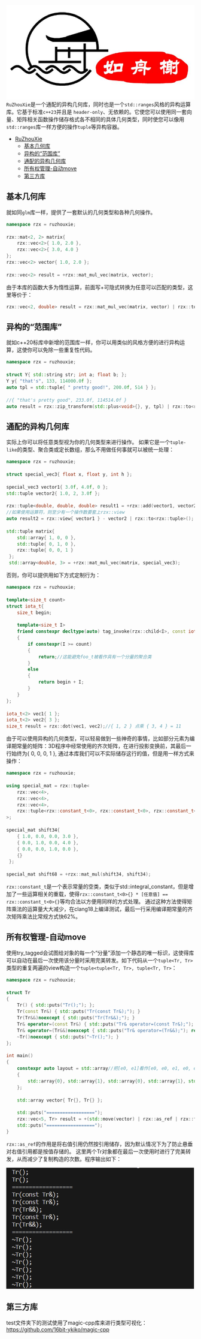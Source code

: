 ![cover](docs/assets/cover.jpg)
`RuZhouXie`是一个通配的异构几何库，同时也是一个`std::ranges`风格的异构运算库。它基于标准`c++23`并且是 `header-only`、无依赖的。它使您可以使用同一套向量、矩阵相关函数操作储存格式各不相同的具体几何类型，同时使您可以像用`std::ranges`库一样方便的操作`tuple`等异构容器。

- [RuZhouXie](#ruzhouxie)
  - [基本几何库](#基本几何库)
  - [异构的“范围库”](#异构的范围库)
  - [通配的异构几何库](#通配的异构几何库)
  - [所有权管理-自动move](#所有权管理-自动move)
  - [第三方库](#第三方库)

## 基本几何库
就如同`glm`库一样，提供了一套默认的几何类型和各种几何操作。
```cpp
namespace rzx = ruzhouxie;

rzx::mat<2, 2> matrix{
    rzx::vec<2>{ 1.0, 2.0 },
    rzx::vec<2>{ 3.0, 4.0 }
};
rzx::vec<2> vector{ 1.0, 2.0 };

rzx::vec<2> result = +rzx::mat_mul_vec(matrix, vector);
```
由于本库的函数大多为惰性运算，前面写+可隐式转换为任意可以匹配的类型，这里等价于：
```cpp
rzx::vec<2, double> result = rzx::mat_mul_vec(matrix, vector) | rzx::to<ruzhouxie::vec<2>>();
```
## 异构的“范围库”
就如c++20标库中新增的范围库一样，你可以用类似的风格方便的进行异构运算，这使你可以免除一些重复性代码。
```cpp
namespace rzx = ruzhouxie;

struct Y{ std::string str; int a; float b; };
Y y{ "that's", 133, 114000.0f };
auto tpl = std::tuple{ " pretty good!", 200.0f, 514 } };

//{ "that's pretty good", 233.0f, 114514.0f }
auto result = rzx::zip_transform(std::plus<void>{}, y, tpl) | rzx::to<rzx::tuple>();
```

## 通配的异构几何库
实际上你可以将任意类型视为你的几何类型来进行操作。
如果它是一个`tuple-like`的类型、聚合类或定长数组，那么不用做任何事就可以被统一处理：
```cpp
namespace rzx = ruzhouxie;

struct special_vec3{ float x, float y, int h };

special_vec3 vector1{ 3.0f, 4.0f, 0 };
std::tuple vector2{ 1.0, 2, 3.0f };

rzx::tuple<double, double, double> result1 = +rzx::add(vector1, vector2);
//如果使用运算符，则至少有一个操作数要套上rzx::view
auto result2 = rzx::view{ vector1 } - vector2 | rzx::to<rzx::tuple>();

std::tuple matrix{ 
    std::array{ 1, 0, 0 },
    std::tuple{ 0, 1, 0 },
    rzx::tuple{ 0, 0, 1 }
 };
 std::array<double, 3> = +rzx::mat_mul_vec(matrix, special_vec3);
```
否则，你可以提供用如下方式定制行为：
```cpp
namespace rzx = ruzhouxie;

template<size_t count>
struct iota_t{ 
    size_t begin;

    template<size_t I>
    friend constexpr decltype(auto) tag_invoke(rzx::child<I>, const iota_t& self)noexcept
    {
        if constexpr(I >= count)
        {
            return;//这能避免foo_t被看作具有一个分量的聚合类
        }
        else
        {
            return begin + I;
        }
    }
};

iota_t<2> vec1{ 1 };
iota_t<2> vec2{ 3 };
size_t result = rzx::dot(vec1, vec2);//{ 1, 2 } 点乘 { 3, 4 } = 11
```
由于可以使用异构的几何类型，可以轻易做到一些神奇的事情，比如部分元素为编译期常量的矩阵：3D程序中经常使用的齐次矩阵，在进行投影变换前，其最后一行始终为{ 0, 0, 0, 1 }, 通过本库我们可以不实际储存这行的值，但是用一样方式来操作：
```cpp
namespace rzx = ruzhouxie;

using special_mat = rzx::tuple<
    rzx::vec<4>,
    rzx::vec<4>,
    rzx::vec<4>,
    rzx::tuple<rzx::constant_t<0>, rzx::constant_t<0>, rzx::constant_t<0>, rzx::constant_t<1>>
>;

special_mat shift34{ 
    { 1.0, 0.0, 0.0, 3.0 },
    { 0.0, 1.0, 0.0, 4.0 },
    { 0.0, 0.0, 1.0, 0.0 },
    {}
 };

special_mat shift68 = +rzx::mat_mul(shift34, shift34);
```
`rzx::constant_t`是一个表示常量的空类，类似于std::integral_constant，但是增加了一些运算相关的重载，使得`rzx::constant_t<0>{} * [任意值] == rzx::constant_t<0>{}`等均合法以方便用同样的方式处理。
通过这种方法使得矩阵乘法的运算量大大减少，在clang18上编译测试，最后一行采用编译期常量的齐次矩阵乘法比常规方式快62%。

## 所有权管理-自动move
使用try_tagged会试图给对象的每一个“分量”添加一个静态的唯一标识，这使得库可以自动在最后一次使用该分量时采用完美转发。如下代码从一个`tuple<Tr, Tr>`类型的重复两遍的view构造一个`tuple<tuple<Tr, Tr>, tuple<Tr, Tr>`：

```cpp
namespace rzx = ruzhouxie;

struct Tr
{
    Tr() { std::puts("Tr();"); };
    Tr(const Tr&) { std::puts("Tr(const Tr&);"); }
    Tr(Tr&&)noexcept { std::puts("Tr(Tr&&);"); }
    Tr& operator=(const Tr&) { std::puts("Tr& operator=(const Tr&);"); return *this; }
    Tr& operator=(Tr&&)noexcept { std::puts("Tr& operator=(Tr&&);"); return *this; }
    ~Tr()noexcept { std::puts("~Tr();"); }
};

int main()
{
    constexpr auto layout = std::array//把[e0, e1]看作[e0, e0, e1, e0, e1]的布局
    {
        std::array{0}, std::array{1}, std::array{0}, std::array{1}, std::array{1}
    };

    std::array vector{ Tr{}, Tr{} };

    std::puts("==================");
    rzx::vec<5, Tr> result = +(std::move(vector) | rzx::as_ref | rzx::try_tagged | rzx::relayout<layout>);
    std::puts("==================");
}
```

`rzx::as_ref`的作用是将右值引用仍然按引用储存，因为默认情况下为了防止悬垂对右值引用都是按值存储的。
这里两个Tr对象都在最后一次使用时进行了完美转发，从而减少了复制构造的次数。程序输出如下：

![](docs/assets/auto-move-output.png)

## 第三方库
test文件夹下的测试使用了magic-cpp库来进行类型可视化：https://github.com/16bit-ykiko/magic-cpp